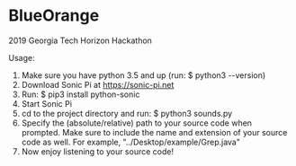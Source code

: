 # BlueOrange
2019 Georgia Tech Horizon Hackathon

Usage:
1. Make sure you have python 3.5 and up (run: $ python3 --version)
2. Download Sonic Pi at https://sonic-pi.net
3. Run: $ pip3 install python-sonic
4. Start Sonic Pi
5. cd to the project directory and run: $ python3 sounds.py
6. Specify the (absolute/relative) path to your source code when prompted. Make sure to include the name and extension of your source code as well. For example, "../Desktop/example/Grep.java"
7. Now enjoy listening to your source code!

